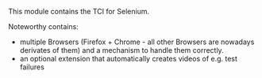 This module contains the TCI for Selenium.

Noteworthy contains:
* multiple Browsers (Firefox + Chrome - all other Browsers are nowadays derivates of them) and a mechanism to handle them correctly.
* an optional extension that automatically creates videos of e.g. test failures
